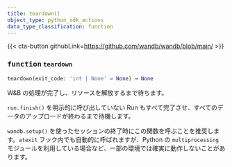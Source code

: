 ```yaml
---
title: teardown()
object_type: python_sdk_actions
data_type_classification: function
---
```


{{< cta-button githubLink=https://github.com/wandb/wandb/blob/main/ >}}




### <kbd>function</kbd> `teardown`

```python
teardown(exit_code: 'int | None' = None) → None
```

W&B の処理が完了し、リソースを解放するまで待ちます。

`run.finish()` を明示的に呼び出していない Run もすべて完了させ、すべてのデータのアップロードが終わるまで待機します。

`wandb.setup()` を使ったセッションの終了時にこの関数を呼ぶことを推奨します。`atexit` フック内でも自動的に呼ばれますが、Python の `multiprocessing` モジュールを利用している場合など、一部の環境では確実に動作しないことがあります。